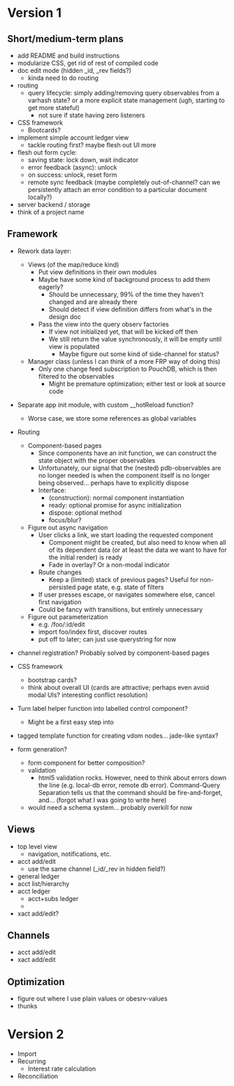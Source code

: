 Version 1
=========

Short/medium-term plans
-----------------------

- add README and build instructions
- modularize CSS, get rid of rest of compiled code
- doc edit mode (hidden _id, _rev fields?)
  - kinda need to do routing
- routing
  - query lifecycle: simply adding/removing query observables from a varhash state? or a more explicit state management (ugh, starting to get more stateful)
    - not sure if state having zero listeners 
- CSS framework
  - Bootcards?
- implement simple account ledger view
  - tackle routing first? maybe flesh out UI more
- flesh out form cycle:
  - saving state: lock down, wait indicator
  - error feedback (async): unlock
  - on success: unlock, reset form
  - remote sync feedback (maybe completely out-of-channel? can we persistently attach an error condition to a particular document locally?)
- server backend / storage
- think of a project name

Framework
---------

- Rework data layer:
  - Views (of the map/reduce kind)
    - Put view definitions in their own modules
    - Maybe have some kind of background process to add them eagerly?
      - Should be unnecessary, 99% of the time they haven't changed and are already there
      - Should detect if view definition differs from what's in the design doc
    - Pass the view into the query observ factories
      - If view not initialized yet, that will be kicked off then
      - We still return the value synchronously, it will be empty until view is populated
        - Maybe figure out some kind of side-channel for status?
  - Manager class (unless I can think of a more FRP way of doing this)
    - Only one change feed subscription to PouchDB, which is then filtered to the observables
      - Might be premature optimization; either test or look at source code
- Separate app init module, with custom __hotReload function?
  - Worse case, we store some references as global variables
- Routing
  - Component-based pages
    - Since components have an init function, we can construct the state object with the proper observables
    - Unfortunately, our signal that the (nested) pdb-observables are no longer needed is when the component itself is no longer being observed... perhaps have to explicitly dispose
    - Interface:
      - (construction): normal component instantiation
      - ready: optional promise for async initialization
      - dispose: optional method
      - focus/blur?
  - Figure out async navigation
    - User clicks a link, we start loading the requested component
      - Component might be created, but also need to know when all of its dependent data (or at least the data we want to have for the initial render) is ready
      - Fade in overlay? Or a non-modal indicator
    - Route changes
      - Keep a (limited) stack of previous pages? Useful for non-persisted page state, e.g. state of filters
    - If user presses escape, or navigates somewhere else, cancel first navigation
    - Could be fancy with transitions, but entirely unnecessary
  - Figure out parameterization
    - e.g. /foo/:id/edit
    - import foo/index first, discover routes
    - put off to later; can just use querystring for now
- channel registration? Probably solved by component-based pages
- CSS framework
  - bootstrap cards?
  - think about overall UI (cards are attractive; perhaps even avoid modal UIs? interesting conflict resolution)
- Turn label helper function into labelled control component?
  - Might be a first easy step into 

- tagged template function for creating vdom nodes... jade-like syntax?
- form generation?
  - form component for better composition?
  - validation
    - html5 validation rocks. However, need to think about errors down the line (e.g. local-db error, remote db error). Command-Query Separation tells us that the command should be fire-and-forget, and... (forgot what I was going to write here)
  - would need a schema system... probably overkill for now
  
Views
-----

- top level view
  - navigation, notifications, etc.
- acct add/edit
  - use the same channel (_id/_rev in hidden field?)
- general ledger
- acct list/hierarchy
- acct ledger
  - acct+subs ledger
  - 
- xact add/edit?

Channels
--------

- acct add/edit
- xact add/edit

Optimization
------------

- figure out where I use plain values or obesrv-values
- thunks

Version 2
=========

- Import
- Recurring
  - Interest rate calculation
- Reconciliation
